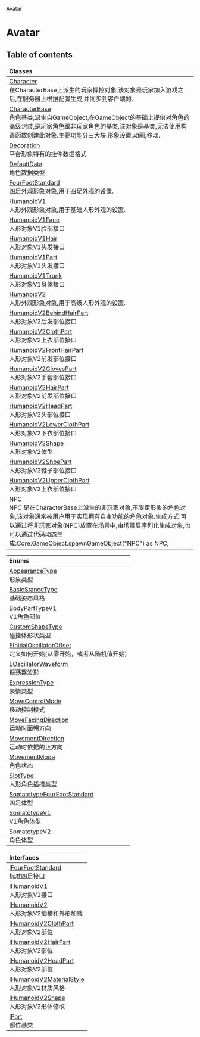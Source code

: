Avatar

# Avatar <Badge type="tip" text="Groups" /> <Score text="Avatar" />

## Table of contents
| Classes |
| :-----|
| [Character](../classes/Gameplay.Character.md) <br> 在CharacterBase上派生的玩家操控对象,该对象是玩家加入游戏之后,在服务器上根据配置生成,并同步到客户端的. |
| [CharacterBase](../classes/Gameplay.CharacterBase.md) <br> 角色基类,派生自GameObject,在GameObject的基础上提供对角色的高级封装,是玩家角色跟非玩家角色的基类,该对象是基类,无法使用构造函数创建此对象.主要功能分三大块:形象设置,动画,移动. |
| [Decoration](../classes/Gameplay.Decoration.md) <br> 平台形象特有的挂件数据格式 |
| [DefaultData](../classes/Gameplay.DefaultData.md) <br> 角色数据类型 |
| [FourFootStandard](../classes/Gameplay.FourFootStandard.md) <br> 四足外观形象对象,用于四足外观的设置. |
| [HumanoidV1](../classes/Gameplay.HumanoidV1.md) <br> 人形外观形象对象,用于基础人形外观的设置. |
| [HumanoidV1Face](../classes/Gameplay.HumanoidV1Face.md) <br> 人形对象V1脸部接口 |
| [HumanoidV1Hair](../classes/Gameplay.HumanoidV1Hair.md) <br> 人形对象V1头发接口 |
| [HumanoidV1Part](../classes/Gameplay.HumanoidV1Part.md) <br> 人形对象V1头发接口 |
| [HumanoidV1Trunk](../classes/Gameplay.HumanoidV1Trunk.md) <br> 人形对象V1身体接口 |
| [HumanoidV2](../classes/Gameplay.HumanoidV2.md) <br> 人形外观形象对象,用于高级人形外观的设置. |
| [HumanoidV2BehindHairPart](../classes/Gameplay.HumanoidV2BehindHairPart.md) <br> 人形对象V2后发部位接口 |
| [HumanoidV2ClothPart](../classes/Gameplay.HumanoidV2ClothPart.md) <br> 人形对象V2上衣部位接口 |
| [HumanoidV2FrontHairPart](../classes/Gameplay.HumanoidV2FrontHairPart.md) <br> 人形对象V2前发部位接口 |
| [HumanoidV2GlovesPart](../classes/Gameplay.HumanoidV2GlovesPart.md) <br> 人形对象V2手套部位接口 |
| [HumanoidV2HairPart](../classes/Gameplay.HumanoidV2HairPart.md) <br> 人形对象V2前发部位接口 |
| [HumanoidV2HeadPart](../classes/Gameplay.HumanoidV2HeadPart.md) <br> 人形对象V2头部位接口 |
| [HumanoidV2LowerClothPart](../classes/Gameplay.HumanoidV2LowerClothPart.md) <br> 人形对象V2下衣部位接口 |
| [HumanoidV2Shape](../classes/Gameplay.HumanoidV2Shape.md) <br> 人形对象V2体型 |
| [HumanoidV2ShoePart](../classes/Gameplay.HumanoidV2ShoePart.md) <br> 人形对象V2鞋子部位接口 |
| [HumanoidV2UpperClothPart](../classes/Gameplay.HumanoidV2UpperClothPart.md) <br> 人形对象V2上衣部位接口 |
| [NPC](../classes/Gameplay.NPC.md) <br> NPC 是在CharacterBase上派生的非玩家对象,不限定形象的角色对象,该对象通常被用户用于实现拥有自主功能的角色对象.生成方式:可以通过将非玩家对象(NPC)放置在场景中,由场景反序列化生成对象,也可以通过代码动态生成:Core.GameObject.spawnGameObject("NPC") as NPC; |


| Enums |
| :-----|
| [AppearanceType](../enums/Gameplay.AppearanceType.md) <br> 形象类型 |
| [BasicStanceType](../enums/Gameplay.BasicStanceType.md) <br> 基础姿态风格 |
| [BodyPartTypeV1](../enums/Gameplay.BodyPartTypeV1.md) <br> V1角色部位 |
| [CustomShapeType](../enums/Gameplay.CustomShapeType.md) <br> 碰撞体形状类型 |
| [EInitialOscillatorOffset](../enums/Gameplay.EInitialOscillatorOffset.md) <br> 定义如何开始(从零开始，或者从随机值开始) |
| [EOscillatorWaveform](../enums/Gameplay.EOscillatorWaveform.md) <br> 振荡器波形 |
| [ExpressionType](../enums/Gameplay.ExpressionType.md) <br> 表情类型 |
| [MoveControlMode](../enums/Gameplay.MoveControlMode.md) <br> 移动控制模式 |
| [MoveFacingDirection](../enums/Gameplay.MoveFacingDirection.md) <br> 运动时面朝方向 |
| [MovementDirection](../enums/Gameplay.MovementDirection.md) <br> 运动时依据的正方向 |
| [MovementMode](../enums/Gameplay.MovementMode.md) <br> 角色状态 |
| [SlotType](../enums/Gameplay.SlotType.md) <br> 人形角色插槽类型 |
| [SomatotypeFourFootStandard](../enums/Gameplay.SomatotypeFourFootStandard.md) <br> 四足体型 |
| [SomatotypeV1](../enums/Gameplay.SomatotypeV1.md) <br> V1角色体型 |
| [SomatotypeV2](../enums/Gameplay.SomatotypeV2.md) <br> 角色体型 |


| Interfaces |
| :-----|
| [IFourFootStandard](../interfaces/Gameplay.IFourFootStandard.md) <br> 标准四足接口 |
| [IHumanoidV1](../interfaces/Gameplay.IHumanoidV1.md) <br> 人形对象V1接口 |
| [IHumanoidV2](../interfaces/Gameplay.IHumanoidV2.md) <br> 人形对象V2插槽和外形加载 |
| [IHumanoidV2ClothPart](../interfaces/Gameplay.IHumanoidV2ClothPart.md) <br> 人形对象V2部位 |
| [IHumanoidV2HairPart](../interfaces/Gameplay.IHumanoidV2HairPart.md) <br> 人形对象V2部位 |
| [IHumanoidV2HeadPart](../interfaces/Gameplay.IHumanoidV2HeadPart.md) <br> 人形对象V2部位 |
| [IHumanoidV2MaterialStyle](../interfaces/Gameplay.IHumanoidV2MaterialStyle.md) <br> 人形对象V2材质风格 |
| [IHumanoidV2Shape](../interfaces/Gameplay.IHumanoidV2Shape.md) <br> 人形对象V2形体修改 |
| [IPart](../interfaces/Gameplay.IPart.md) <br> 部位基类 |

